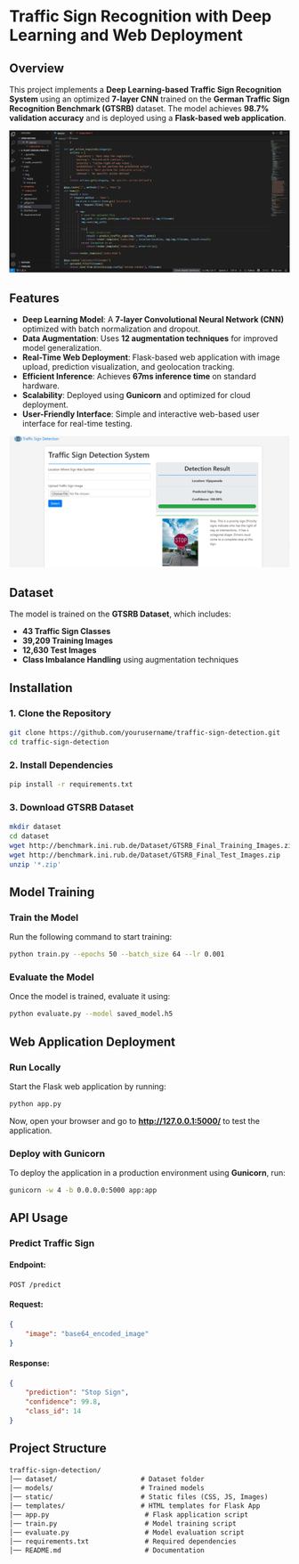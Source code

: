 # **Traffic Sign Recognition with Deep Learning and Web Deployment**

## **Overview**
This project implements a **Deep Learning-based Traffic Sign Recognition System** using an optimized **7-layer CNN** trained on the **German Traffic Sign Recognition Benchmark (GTSRB)** dataset. The model achieves **98.7% validation accuracy** and is deployed using a **Flask-based web application**.

![Code Structure](https://github.com/rohitcsit/Traffic_Sign_Detection/blob/main/Screenshot%202025-03-31%20195426.jpg)

## **Features**
- **Deep Learning Model**: A **7-layer Convolutional Neural Network (CNN)** optimized with batch normalization and dropout.
- **Data Augmentation**: Uses **12 augmentation techniques** for improved model generalization.
- **Real-Time Web Deployment**: Flask-based web application with image upload, prediction visualization, and geolocation tracking.
- **Efficient Inference**: Achieves **67ms inference time** on standard hardware.
- **Scalability**: Deployed using **Gunicorn** and optimized for cloud deployment.
- **User-Friendly Interface**: Simple and interactive web-based user interface for real-time testing.

![Result Example](https://github.com/rohitcsit/Traffic_Sign_Detection/blob/main/Screenshot%202025-03-31%20195158.jpg)

## **Dataset**
The model is trained on the **GTSRB Dataset**, which includes:
- **43 Traffic Sign Classes**
- **39,209 Training Images**
- **12,630 Test Images**
- **Class Imbalance Handling** using augmentation techniques

## **Installation**
### **1. Clone the Repository**
```bash
git clone https://github.com/yourusername/traffic-sign-detection.git
cd traffic-sign-detection
```

### **2. Install Dependencies**
```bash
pip install -r requirements.txt
```

### **3. Download GTSRB Dataset**
```bash
mkdir dataset
cd dataset
wget http://benchmark.ini.rub.de/Dataset/GTSRB_Final_Training_Images.zip
wget http://benchmark.ini.rub.de/Dataset/GTSRB_Final_Test_Images.zip
unzip '*.zip'
```

## **Model Training**
### **Train the Model**
Run the following command to start training:
```bash
python train.py --epochs 50 --batch_size 64 --lr 0.001
```
### **Evaluate the Model**
Once the model is trained, evaluate it using:
```bash
python evaluate.py --model saved_model.h5
```

## **Web Application Deployment**
### **Run Locally**
Start the Flask web application by running:
```bash
python app.py
```
Now, open your browser and go to **http://127.0.0.1:5000/** to test the application.

### **Deploy with Gunicorn**
To deploy the application in a production environment using **Gunicorn**, run:
```bash
gunicorn -w 4 -b 0.0.0.0:5000 app:app
```

## **API Usage**
### **Predict Traffic Sign**
#### **Endpoint:**
```
POST /predict
```
#### **Request:**
```json
{
    "image": "base64_encoded_image"
}
```
#### **Response:**
```json
{
    "prediction": "Stop Sign",
    "confidence": 99.8,
    "class_id": 14
}
```

## **Project Structure**
```
traffic-sign-detection/
│── dataset/                     # Dataset folder
│── models/                      # Trained models
│── static/                      # Static files (CSS, JS, Images)
│── templates/                   # HTML templates for Flask App
│── app.py                        # Flask application script
│── train.py                      # Model training script
│── evaluate.py                   # Model evaluation script
│── requirements.txt              # Required dependencies
│── README.md                     # Documentation
```
